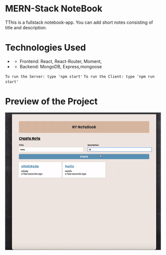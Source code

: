 # MERN-Stack NoteBook

<p>TThis is a fullstack notebook-app. You can add short notes consisting of title and description.</p>

# Technologies Used

- - Frontend: React, React-Router, Moment,
- - Backend: MongoDB, Express,mongoose

`To run the Server: type 'npm start'`
`To run the Client: type 'npm run start'`

# Preview of the Project

![](notebook.gif)
